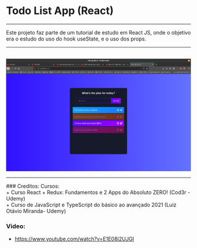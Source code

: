 # Todo List App (React)
<hr />
Este projeto faz parte de um tutorial de estudo em React JS, onde o objetivo era o estudo do uso do hook useState, e 
o uso dos props.
<br />
<hr />
<br />

<img src="https://github.com/wlosantos/react_todoList/blob/master/public/TodoList_app.png" alt='todoList_app'>

<br />
<hr />
### Creditos:
Cursos: 
<br />
+ Curso React + Redux: Fundamentos e 2 Apps do Absoluto ZERO! (Cod3r - Udemy)
<br />
+ Curso de JavaScript e TypeScript do básico ao avançado 2021 (Luiz Otávio Miranda- Udemy)

### Video:
+ https://www.youtube.com/watch?v=E1E08i2UJGI
